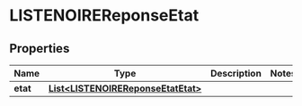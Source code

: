 
# LISTENOIREReponseEtat

## Properties
Name | Type | Description | Notes
------------ | ------------- | ------------- | -------------
**etat** | [**List&lt;LISTENOIREReponseEtatEtat&gt;**](LISTENOIREReponseEtatEtat.md) |  | 



